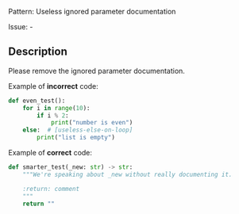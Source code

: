 Pattern: Useless ignored parameter documentation

Issue: -

## Description

Please remove the ignored parameter documentation.

Example of **incorrect** code:

```python
def even_test():
    for i in range(10):
        if i % 2:
            print("number is even")
    else:  # [useless-else-on-loop]
        print("list is empty")
```

Example of **correct** code:

```python
def smarter_test(_new: str) -> str:
    """We're speaking about _new without really documenting it.

    :return: comment
    """
    return ""
```
